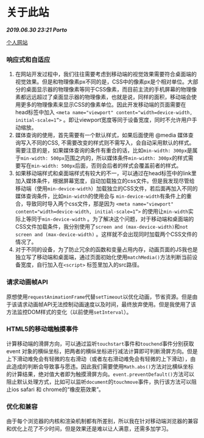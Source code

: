 # 关于此站
***2019.06.30 23:21 Porto***

[个人网站](https://danjunxie.com)

### 响应式和自适应
1. 在网站开发过程中，我们往往需要考虑到移动端的视觉效果需要符合桌面端的视觉效果。但是和物理像素px不同的是，CSS中的像素px是个相对单位。大部分的桌面显示器的物理像素等同于CSS像素，而目前主流的手机屏幕的物理像素都远远超过了桌面显示器的物理像素，也就是说，同样的面积，移动端会使用更多的物理像素来显示CSS的像素单位。因此开发移动端的页面需要在head标签中加入
`<meta name="viewport" content="width=device-width, initial-scale=1”>` 。即让viewport宽度等同于设备宽度，同时不允许用户手动缩放。
2. 媒体查询的使用，首先需要有一个默认样式，如果后面使用 @media 媒体查询写入不同的CSS, 不需要改变的样式则不需写入，会自动采用默认的样式。需要注意的是，如果媒体查询的条件有重合的话，比如`min-width: 300px`是属于`min-width: 500px`范围之内的，所以媒体条件`min-width: 300px`的样式需要写在`min-width: 500px`后面，否则会后者的样式会覆盖前者的样式。
3. 如果移动端样式和桌面端样式有较大的不一，可以通过在head标签中的link里加入媒体条件，根据屏幕宽度，自动加载独立的css文件。但是我发现尽管给移动端（使用`min-device-width`）加载独立的CSS文件，若后面再加入不同的媒体查询条件，比如`min-width`的使用会与 `min-device-width`有条件上的重合，导致同时导入两个css文件，那是因为 `<meta name="viewport" content="width=device-width, initial-scale=1”>` 的使用让`min-width`实际上等同于`min-device-width` 。为了解决这个问题，对于移动端和桌面端的CSS文件加载条件，我分别使用了`screen and (max-device-width)`和`not screen and (max-device-width)` 。这样就不会出现同时加载两个CSS文件的情况了。
4. 对于不同的设备，为了防止冗余的函数和变量占用内存，动画页面的JS我也是独立写了移动端和桌面端，通过页面初始化使用`matchMedia()`方法判断当前设备宽度，自行加入在`<script>` 标签里加入的src路径。
### 请求动画帧API
原想使用`requestAnimationFrame`代替`setTimeout`以优化动画，节省资源。但是由于该请求动画帧API无法控制动画速度以及时间，最终放弃使用。但是我使用了该方法监控DOM样式的变化（以前使用`setInterval`）。
### HTML5的移动端触摸事件
计算移动端的滑屏方向，可以通过监听`touchstart`事件和`touchend`事件分别获取 event 对象的横纵坐标，把两者的横纵坐标进行减法计算即可判断滑屏方向。但是上下滑动难免会有轻微的左右滑动（或者左右滑动难免会有轻微的上下滑动），由此造成的判断会导致事与愿违。因此我们需要使用`Math.abs()`方法对比横纵坐标的计算结果，绝对值大者即为触摸滑屏方向。`event.preventDefault()`方法可以阻止默认处理方式，比如可以监听`document`的`touchmove`事件，执行该方法可以阻止ios safari 和 chrome的“橡皮筋效果”。
### 优化和兼容
由于每个浏览器的内核和渲染机制都有所差别，所以我在针对移动端浏览器的兼容和优化上花了不少时间，但是效果还是难以让人满意，还需多加学习。